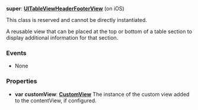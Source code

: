 **super**: **[UITableViewHeaderFooterView](UITableViewHeaderFooterView.md)** (on iOS)

This class is reserved and cannot be directly instantiated.

A reusable view that can be placed at the top or bottom of a table section to display additional information for that section.

### Events

* None

### Properties

* **var** **customView**: **[CustomView](CustomView.md)**
The instance of the custom view added to the contentView, if configured.





